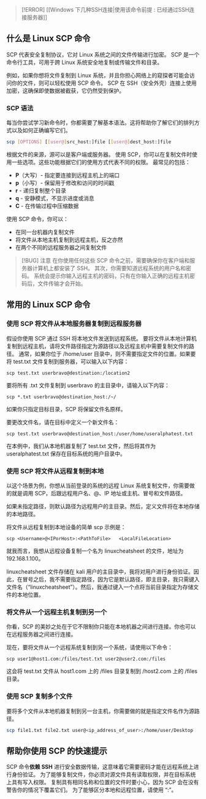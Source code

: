 > [!ERROR] [[Windows 下几种SSH连接|使用该命令前提 : 已经通过SSH连接服务器]]

## 什么是 Linux SCP 命令

SCP 代表安全复制协议，它对 Linux 系统之间的文件传输进行加密。 SCP 是一个命令行工具，可用于跨 Linux 系统安全地复制或传输文件和目录。

例如，如果你想将文件复制到 Linux 系统，并且你担心网络上的窥探者可能会访问你的文件，则可以轻松使用 SCP 命令。
SCP 在 SSH（安全外壳）连接上使用加密，这确保即使数据被截获，它仍然受到保护。

### **SCP 语法**

每当你尝试学习新命令时，你都需要了解基本语法。这将帮助你了解它们的排列方式以及如何正确编写它们。

```sh
scp [OPTIONS] [[user@]src_host:]file [[user@]dest_host:]file
```

根据文件的来源，源可以是客户端或服务器。
使用 SCP，你可以在复制文件时使用一些选项。这些功能根据它们的使用方式代表不同的权限。
最常见的包括：

- **P**（大写）- 指定要连接到远程主机上的端口
- **p**（小写）- 保留用于修改和访问的时间戳
- **r** - 递归复制整个目录
- **q** - 安静模式，不显示进度或消息
- **C** - 在传输过程中压缩数据

使用 SCP 命令，你可以：
- 在同一台机器内复制文件
- 将文件从本地主机复制到远程主机，反之亦然
- 在两个不同的远程服务器之间复制文件
> [!BUG] 注意
>  在你使用任何这些 SCP 命令之前，需要确保你在客户端和服务器计算机上都安装了 SSH。
其次，你需要知道远程系统的用户名和密码。
系统会提示你输入远程主机的密码，只有在你输入正确的远程主机密码后，文件传输才会开始。

## **常用的 Linux SCP 命令**

### 使用 SCP 将文件从本地服务器复制到远程服务器

假设你使用 SCP 通过 SSH 将本地文件发送到远程系统。
要将文件从本地计算机复制到远程主机，请将文件路径指定为源路径以及远程主机中需要复制文件的路径。
通常，如果你位于 /home/user 目录中，则不需要指定文件的位置。如果要将 test.txt 文件复制到服务器，可以输入以下内容：

```linux
scp test.txt userbravo@destination:/location2
```

要将所有 .txt 文件复制到 userbravo 的主目录中，请输入以下内容：

```
scp *.txt userbravo@destination_host:/~/
```

如果你只指定目标目录，SCP 将保留文件名原样。

要更改文件名，请在目标中定义一个新文件名：

```
scp test.txt userbravo@destination_host:/user/home/useralphatest.txt
```

在本例中，我们从本地机器复制了 test.txt 文件，然后将其作为 useralphatest.txt 保存在目标系统的用户目录中。

### 使用 SCP 将文件从远程复制到本地

以这个场景为例，你想从当前登录的系统的远程 Linux 系统复制文件，你需要做的就是调用 SCP，后跟远程用户名、@、IP 地址或主机、冒号和文件路径。

如果未指定路径，则默认路径为远程用户的主目录。然后，定义文件将在本地存储的本地路径。

将文件从远程复制到本地设备的简单 scp 示例是：

```
scp <Username>@<IPorHost>:<PathToFile>   <LocalFileLocation>
```

就我而言，我想从远程设备复制一个名为 linuxcheatsheet 的文件，地址为 192.168.1.100。

linuxcheatsheet 文件存储在 kali 用户的主目录中，我将对用户进行身份验证。因此，在冒号之后，我不需要指定路径，因为它是默认路径，即主目录，我只需键入文件名（“linuxcheatsheet”）。然后，我通过键入一个点将当前目录指定为存储文件的本地位置。

### 将文件从一个远程主机复制到另一个

你看，SCP 的美妙之处在于它不限制你只能在本地机器之间进行连接。你也可以在远程服务器之间进行连接。

现在，要将文件从一个远程系统复制到另一个系统，请使用以下命令：

```
scp user1@host1.com:/files/test.txt user2@user2.com:/files
```

这会将 test.txt 文件从 host1.com 上的 /files 目录复制到 /host2.com 上的 /files 目录。

### 使用 SCP 复制多个文件

要将多个文件从本地机器复制到另一台主机，你需要做的就是指定文件名作为源路径。

```sh
scp file1.txt file2.txt user@<ip_address_of_user>:/home/user/Desktop
```

## 帮助你使用 SCP 的快速提示

SCP 命令**依赖 SSH** 进行安全数据传输，这意味着它需要密码才能在远程系统上进行身份验证。
为了能够复制文件，你必须对源文件具有读取权限，并在目标系统上具有写入权限。
复制具有相同名称和位置的文件时要小心，因为 SCP 会在没有警告你的情况下覆盖它们。
为了能够区分本地和远程位置，请使用 “:”。
